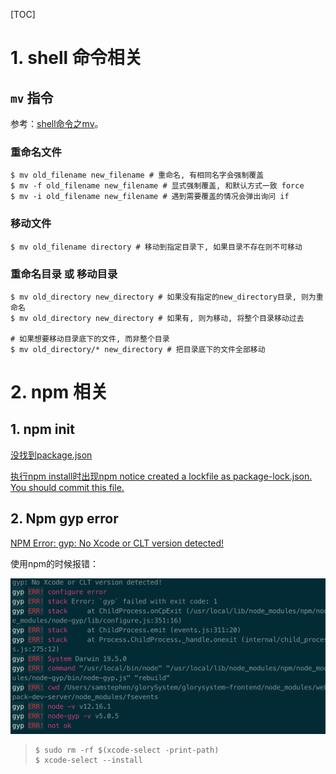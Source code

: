 [TOC]

# 1. shell 命令相关

## `mv` 指令

参考：[shell命令之mv](https://blog.csdn.net/zwlove5280/article/details/74141564)。

### 重命名文件

```shell
$ mv old_filename new_filename # 重命名, 有相同名字会强制覆盖
$ mv -f old_filename new_filename # 显式强制覆盖, 和默认方式一致 force
$ mv -i old_filename new_filename # 遇到需要覆盖的情况会弹出询问 if
```

### 移动文件

```shell
$ mv old_filename directory # 移动到指定目录下, 如果目录不存在则不可移动
```

### 重命名目录 或 移动目录

```shell
$ mv old_directory new_directory # 如果没有指定的new_directory目录, 则为重命名
$ mv old_directory new_directory # 如果有, 则为移动, 将整个目录移动过去

# 如果想要移动目录底下的文件, 而非整个目录
$ mv old_directory/* new_directory # 把目录底下的文件全部移动
```

# 2. npm 相关

## 1. npm init

[没找到package.json](https://blog.csdn.net/qq_32068809/article/details/79512709)

[执行npm install时出现npm notice created a lockfile as package-lock.json. You should commit this file.](https://blog.csdn.net/roslu/article/details/107962585)

## 2. Npm gyp error

[NPM Error: gyp: No Xcode or CLT version detected!](https://www.cnblogs.com/zhennann/p/12272058.html)

使用npm的时候报错：

<img src="./images/npm-gyp-error.png" alt="image-20210113225433545" style="zoom:70%;" />

> ```shell
> $ sudo rm -rf $(xcode-select -print-path)
> $ xcode-select --install
> ```

